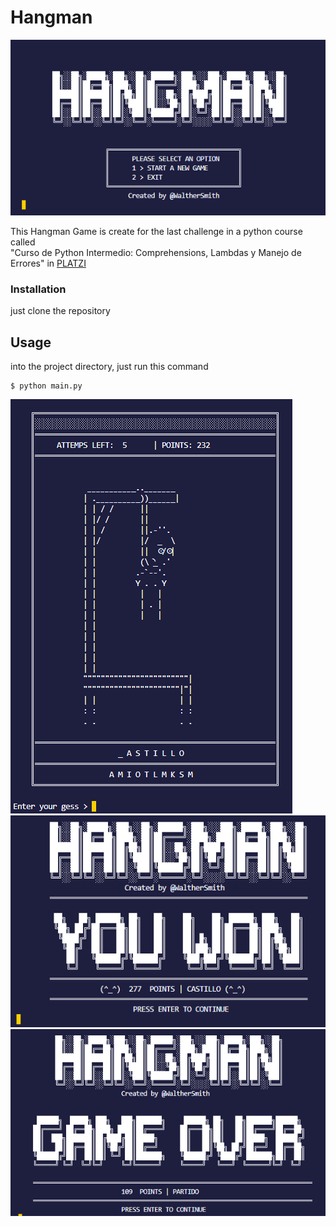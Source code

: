 # Hangman

 ![image](menu.png)

This Hangman Game is create  for  the last  challenge  in a python course  called  
"Curso de Python Intermedio: Comprehensions, Lambdas y Manejo de Errores" in [PLATZI](https://platzi.com/cursos/python-intermedio/)


### Installation

just clone the repository 
 
## Usage
into the project directory, just run this command 
```
$ python main.py
```
![image](game.png)
![image](win.png)
![image](loose.png)
 